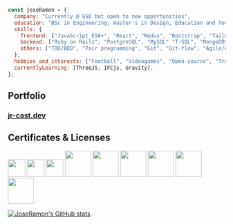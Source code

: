```javascript
const joseRamon = {
  company: "Currently @ GSD but open to new opportunities",
  education: "BSc in Engineering, master's in Design, Education and Tech",
  skills: {
    frontend: ["JavaScript ES6+", "React", "Redux", "Bootstrap", "Tailwind", "StyledComponents"],
    backend: ["Ruby on Rails", "PostgreSQL", "MySQL" "T-SQL", "MongoDB", "Express.js" "API development"],
    others: ["TDD/BDD", "Pair programming", "Git", "Git-flow", "Agile/extreme programming"]
  },
  hobbies_and_interests: ["Football", "Videogames", "Open-source", "Traveling", "Guitar", "Gym"],
  currentlyLearning: [ThreeJS, IFCjs, Gravity],
};
```

<h2 align="left">Portfolio</h2>
<h3><a href="https://jr-cast.dev/">jr-cast.dev</a></h3>

## Certificates & Licenses

<a href="https://courses.edx.org/certificates/8641250b17fb4f4897470c306bdf9e04_gl=1*xx7wsv*_ga*MTA3MzIyODg0Ny4xNjg1MzgwNTA3*_ga_D3KS4KMDT0*MTY4NjUxNjMwNS4zMi4xLjE2ODY1MTY4OTEuMC4wLjA." target="blank"><img src="https://upload.wikimedia.org/wikipedia/commons/thumb/0/04/ChatGPT_logo.svg/1200px-ChatGPT_logo.svg.png" width="40"></a>
<a href="https://courses.edx.org/certificates/7c79b94631864317ac547637f10d26df" target="blank"><img src="https://upload.wikimedia.org/wikipedia/commons/thumb/4/4b/Stanford_Cardinal_logo.svg/800px-Stanford_Cardinal_logo.svg.png" width="40"></a>
<a href="https://courses.edx.org/certificates/b632d580de7a4d059b545859aa346895" target="blank"><img src="https://upload.wikimedia.org/wikipedia/commons/thumb/4/4b/Stanford_Cardinal_logo.svg/800px-Stanford_Cardinal_logo.svg.png" width="40"></a>
<a href="https://www.credential.net/9957a1a2-3ea6-485c-8636-0d5466403622" target= "blank"><img 
src="https://templates.images.credential.net/15834231169533149351764588695625.png" width="60"></a>
<a href="https://www.credential.net/b6d9a00f-944a-4132-946e-3fc113a93927" target= "blank"><img 
src="https://templates.images.credential.net/15790421063942253832023806501758.png" width="60"></a>
<a href="https://www.credential.net/ebdda74f-b16f-439f-a989-20dd075ca50e" target= "blank"><img 
src="https://templates.images.credential.net/15790420075846753839720457960174.png" width="60"></a>
<a href="https://www.credential.net/6eaa3141-20c7-4fdc-97f9-cfc35728f69a" target="blank"><img src="https://templates.images.credential.net/15790419775515809487933217124360.png" width="60"></a>
<a href="https://www.credential.net/0be2013f-6dcb-4a9d-9eee-1017d5dcd66a" target="blank"><img src="https://templates.images.credential.net/15959755104909798720520579501098.png" width="60"></a>
<a href="https://www.credential.net/0c2a8183-f8e7-4590-a0ed-1c118a804b68" target="blank"><img src="https://templates.images.credential.net/15790420725707015843039145125501.png" width="60"></a>

[![JoseRamon's GitHub stats](https://github-readme-stats.vercel.app/api?username=jr-cast&theme=dark)](https://github.com/anuraghazra/github-readme-stats)
